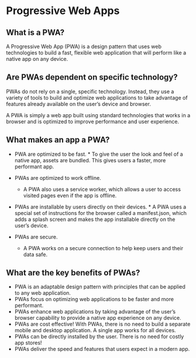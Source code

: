 # Progressive Web Apps

## What is a PWA?

A Progressive Web App (PWA) is a design pattern that uses web technologies to build a fast, flexible web application that will perform like a native app on any device.

## Are PWAs dependent on specific technology?

PWAs do not rely on a single, specific technology. Instead, they use a variety of tools to build and optimize web applications to take advantage of features already available on the user’s device and browser.

A PWA is simply a web app built using standard technologies that works in a browser and is optimized to improve performance and user experience.

## What makes an app a PWA?

- PWA are optimized to be fast. \* To give the user the look and feel of a native app, assets are bundled.
  This gives users a faster, more performant app.
- PWAs are optimized to work offline.
  - A PWA also uses a service worker, which allows a user to access visited pages even if the app is offline.
- PWAs are installable by users directly on their devices. \* A PWA uses a special set of instructions for the browser called
  a manifest.json, which adds a splash screen and makes the app installable directly on the user’s device.

- PWAs are secure.
  - A PWA works on a secure connection to help keep users and their data safe.

## What are the key benefits of PWAs?

- PWA is an adaptable design pattern with principles that can be applied to any web application.
- PWAs focus on optimizing web applications to be faster and more performant.
- PWAs enhance web applications by taking advantage of the user’s browser capability to provide a native app experience on any device.
- PWAs are cost effective! With PWAs, there is no need to build a separate mobile and desktop application. A single app works for all devices.
- PWAs can be directly installed by the user. There is no need for costly app stores!
- PWAs deliver the speed and features that users expect in a modern app.
